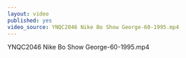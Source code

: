 ```yaml
---
layout: video
published: yes
video_source: YNQC2046 Nike Bo Show George-60-1995.mp4
---
```

YNQC2046 Nike Bo Show George-60-1995.mp4
